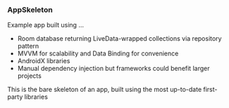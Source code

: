 ### AppSkeleton
Example app built using ...

- Room database returning LiveData-wrapped collections via repository pattern
- MVVM for scalability and Data Binding for convenience
- AndroidX libraries
- Manual dependency injection but frameworks could benefit larger projects

This is the bare skeleton of an app, built using the most up-to-date first-party libraries

